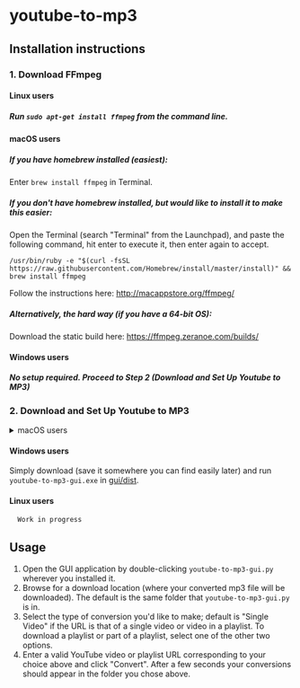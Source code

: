 # youtube-to-mp3 

## Installation instructions

### 1. Download FFmpeg
####  Linux users

##### Run `sudo apt-get install ffmpeg` from the command line.

####  macOS users

##### If you have homebrew installed (easiest):

Enter `brew install ffmpeg` in Terminal.
      
##### If you don't have homebrew installed, but would like to install it to make this easier:
Open the Terminal (search "Terminal" from the Launchpad), and paste the following command, hit enter to execute it, then enter again to accept.

```
/usr/bin/ruby -e "$(curl -fsSL https://raw.githubusercontent.com/Homebrew/install/master/install)" && brew install ffmpeg
```

Follow the instructions here: http://macappstore.org/ffmpeg/

##### Alternatively, the hard way (if you have a 64-bit OS):

Download the static build here: https://ffmpeg.zeranoe.com/builds/

####  Windows users

##### No setup required. Proceed to Step 2 (Download and Set Up Youtube to MP3)

### 2. __Download and Set Up Youtube to MP3__
<details>
<summary>macOS users</summary>

1. On this page, go to the `build_osx` folder, and click on `Youtube to MP3-1.0.dmg`.
2. Near the top right, click the __Download__ button.
3. For the pop-up in the download bar, click the arrow next to the Discard button and select "Keep".
4. After clicking the dmg file, drag the icon in the folder that pops up to your Dock.
5. Run `setup_mac.sh` by double-clicking it or running `./setup_mac.sh` at the command line. You're now good to go.


</details>

#### Windows users

Simply download (save it somewhere you can find easily later) and run `youtube-to-mp3-gui.exe` in [gui/dist](https://github.com/kobeeraveendran/youtube-to-mp3/blob/master/gui/dist/youtube-to-mp3-gui.exe).

#### Linux users

      Work in progress

## Usage

1. Open the GUI application by double-clicking `youtube-to-mp3-gui.py` wherever you installed it.
2. Browse for a download location (where your converted mp3 file will be downloaded). The default is the same folder that `youtube-to-mp3-gui.py` is in.
3. Select the type of conversion you'd like to make; default is "Single Video" if the URL is that of a single video or video in a playlist. To download a playlist or part of a playlist, select one of the other two options.
3. Enter a valid YouTube video or playlist URL corresponding to your choice above and click "Convert". After a few seconds your conversions should appear in the folder you chose above.